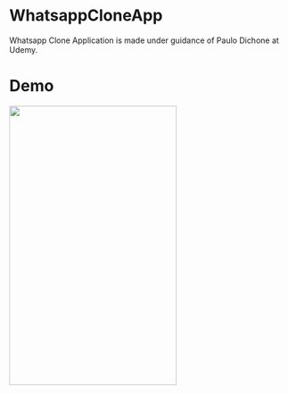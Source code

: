# WhatsappCloneApp
Whatsapp Clone Application is made under guidance of Paulo Dichone at Udemy.

# Demo
<img src=https://github.com/rajatdb/WhatsappCloneApp/blob/master/demo.gif width="300" height="500">
